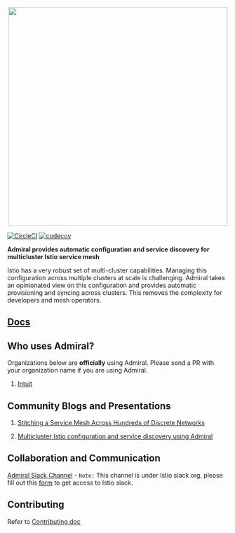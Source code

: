 
<p align="center">
  <img src="https://user-images.githubusercontent.com/35096265/65359707-33216900-dbb2-11e9-8622-dc76c3882c02.png" width="500">  
</p>


[![CircleCI](https://circleci.com/gh/istio-ecosystem/admiral/tree/master.svg?style=svg)](https://circleci.com/gh/istio-ecosystem/admiral/tree/master) [![codecov](https://codecov.io/gh/istio-ecosystem/admiral/branch/master/graph/badge.svg)](https://codecov.io/gh/istio-ecosystem/admiral)

**Admiral provides automatic configuration and service discovery for multicluster Istio service mesh**

Istio has a very robust set of multi-cluster capabilities.  Managing this configuration across multiple clusters at scale is challenging.  Admiral takes an opinionated view on this configuration and provides automatic provisioning and syncing across clusters.  This removes the complexity for developers and mesh operators.

## [Docs](./docs/Index.md)

## Who uses Admiral?

Organizations below are **officially** using Admiral. Please send a PR with your organization name if you are using Admiral.

1. [Intuit](https://www.intuit.com/)

## Community Blogs and Presentations

1. [Stitching a Service Mesh Across Hundreds of Discrete Networks](https://www.youtube.com/watch?v=EWyNbBn1vns)

2. [Multicluster Istio configuration and service discovery using Admiral](https://istio.io/blog/2020/multi-cluster-mesh-automation/)

## Collaboration and Communication

[Admiral Slack Channel](https://istio.slack.com/archives/CT3F18T08) - `Note:` This channel is under Istio slack org, please fill out this [form](https://docs.google.com/forms/d/e/1FAIpQLSfdsupDfOWBtNVvVvXED6ULxtR4UIsYGCH_cQcRr0VcG1ZqQQ/viewform) to get access to Istio slack.

## Contributing
Refer to [Contributing doc](./CONTRIBUTING.md)
